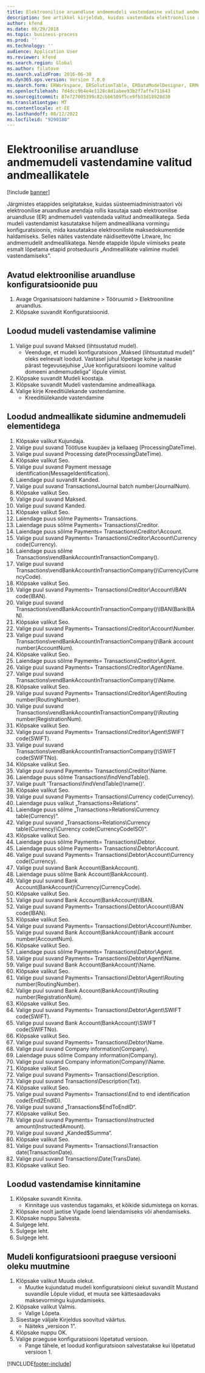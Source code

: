 ```yaml
---
title: Elektroonilise aruandluse andmemudeli vastendamine valitud andmeallikatele
description: See artikkel kirjeldab, kuidas vastendada elektroonilise aruandluse (ER) andmemudel valitud Microsoft Dynamics 365 finantsandmeallikatega.
author: kfend
ms.date: 08/29/2018
ms.topic: business-process
ms.prod: ''
ms.technology: ''
audience: Application User
ms.reviewer: kfend
ms.search.region: Global
ms.author: filatovm
ms.search.validFrom: 2016-06-30
ms.dyn365.ops.version: Version 7.0.0
ms.search.form: ERWorkspace, ERSolutionTable, ERDataModelDesigner, ERModelMappingTable, ERModelMappingDesigner
ms.openlocfilehash: 7d4dcc9b4e4e1128c8d1abee93b2f7affe711643
ms.sourcegitcommit: 87e727005399c82cbb6509f5ce9fb33d18928d30
ms.translationtype: MT
ms.contentlocale: et-EE
ms.lasthandoff: 08/12/2022
ms.locfileid: "9290180"
---
```

# <a name="er-map-data-model-to-selected-data-sources"></a>Elektroonilise aruandluse andmemudeli vastendamine valitud andmeallikatele

[!include [banner](../../includes/banner.md)]

Järgmistes etappides selgitatakse, kuidas süsteemiadministraatori või elektroonilise aruandluse arendaja rollis kasutaja saab elektroonilise aruandluse (ER) andmemudeli vastendada valitud andmeallikatega. Seda mudeli vastendamist kasutatakse hiljem andmeallikana vormingu konfiguratsioonis, mida kasutatakse elektrooniliste maksedokumentide haldamiseks. Selles näites vastendate näidisettevõtte Litware, Inc andmemudelit andmeallikatega. Nende etappide lõpule viimiseks peate esmalt lõpetama etapid protseduuris „Andmeallikate valimine mudeli vastendamiseks”.


## <a name="open-er-configurations-tree"></a>Avatud elektroonilise aruandluse konfiguratsioonide puu
1. Avage Organisatsiooni haldamine > Tööruumid > Elektrooniline aruandlus.
2. Klõpsake suvandit Konfiguratsioonid.

## <a name="select-created-model-mapping"></a>Loodud mudeli vastendamise valimine
1. Valige puul suvand Maksed (lihtsustatud mudel).
    * Veenduge, et mudeli konfiguratsioon „Maksed (lihtsustatud mudel)” oleks eelnevalt loodud. Vastasel juhul lõpetage kohe ja naaske pärast tegevusejuhise „Uue konfiguratsiooni loomine valitud domeeni andmemudeliga” lõpule viimist.  
2. Klõpsake suvandit Mudeli koostaja.
3. Klõpsake suvandit Mudeli vastendamine andmeallikaga.
4. Valige kirje Kreeditiülekande vastendamine.
    * Kreeditiülekande vastendamine  

## <a name="bind-created-data-sources-to-data-model-elements"></a>Loodud andmeallikate sidumine andmemudeli elementidega
1. Klõpsake valikut Kujundaja.
2. Valige puul suvand Töötluse kuupäev ja kellaaeg (ProcessingDateTime).
3. Valige puul suvand Processing date(ProcessingDateTime).
4. Klõpsake valikut Seo.
5. Valige puul suvand Payment message identification(MessageIdentification).
6. Laiendage puul suvandit Kanded.
7. Valige puul suvand Transactions\Journal batch number(JournalNum).
8. Klõpsake valikut Seo.
9. Valige puul suvand Maksed.
10. Valige puul suvand Kanded.
11. Klõpsake valikut Seo.
12. Laiendage puus sõlme Payments= Transactions.
13. Laiendage puus sõlme Payments= Transactions\Creditor.
14. Laiendage puus sõlme Payments= Transactions\Creditor\Account.
15. Valige puul suvand Payments= Transactions\Creditor\Account\Currency code(Currency).
16. Laiendage puus sõlme Transactions\vendBankAccountInTransactionCompany().
17. Valige puul suvand Transactions\vendBankAccountInTransactionCompany()\Currency(CurrencyCode).
18. Klõpsake valikut Seo.
19. Valige puul suvand Payments= Transactions\Creditor\Account\IBAN code(IBAN).
20. Valige puul suvand Transactions\vendBankAccountInTransactionCompany()\IBAN(BankIBAN).
21. Klõpsake valikut Seo.
22. Valige puul suvand Payments= Transactions\Creditor\Account\Number.
23. Valige puul suvand Transactions\vendBankAccountInTransactionCompany()\Bank account number(AccountNum).
24. Klõpsake valikut Seo.
25. Laiendage puus sõlme Payments= Transactions\Creditor\Agent.
26. Valige puul suvand Payments= Transactions\Creditor\Agent\Name.
27. Valige puul suvand Transactions\vendBankAccountInTransactionCompany()\Name.
28. Klõpsake valikut Seo.
29. Valige puul suvand Payments= Transactions\Creditor\Agent\Routing number(RoutingNumber).
30. Valige puul suvand Transactions\vendBankAccountInTransactionCompany()\Routing number(RegistrationNum).
31. Klõpsake valikut Seo.
32. Valige puul suvand Payments= Transactions\Creditor\Agent\SWIFT code(SWIFT).
33. Valige puul suvand Transactions\vendBankAccountInTransactionCompany()\SWIFT code(SWIFTNo).
34. Klõpsake valikut Seo.
35. Valige puul suvand Payments= Transactions\Creditor\Name.
36. Laiendage puus sõlme Transactions\findVendTable().
37. Valige puult 'Transactions\findVendTable()\name()'.
38. Klõpsake valikut Seo.
39. Valige puul suvand Payments= Transactions\Currency code(Currency).
40. Laiendage puus valikut „Transactions\>Relations“.
41. Laiendage puus sõlme „Transactions\>Relations\Currency table(Currency)“.
42. Valige puul suvand „Transactions\>Relations\Currency table(Currency)\Currency code(CurrencyCodeISO)“.
43. Klõpsake valikut Seo.
44. Laiendage puus sõlme Payments= Transactions\Debtor.
45. Laiendage puus sõlme Payments= Transactions\Debtor\Account.
46. Valige puul suvand Payments= Transactions\Debtor\Account\Currency code(Currency).
47. Valige puul suvand Bank Account(BankAccount).
48. Laiendage puus sõlme Bank Account(BankAccount).
49. Valige puul suvand Bank Account(BankAccount)\Currency(CurrencyCode).
50. Klõpsake valikut Seo.
51. Valige puul suvand Bank Account(BankAccount)\IBAN.
52. Valige puul suvand Payments= Transactions\Debtor\Account\IBAN code(IBAN).
53. Klõpsake valikut Seo.
54. Valige puul suvand Payments= Transactions\Debtor\Account\Number.
55. Valige puul suvand Bank Account(BankAccount)\Bank account number(AccountNum).
56. Klõpsake valikut Seo.
57. Laiendage puus sõlme Payments= Transactions\Debtor\Agent.
58. Valige puul suvand Payments= Transactions\Debtor\Agent\Name.
59. Valige puul suvand Bank Account(BankAccount)\Name.
60. Klõpsake valikut Seo.
61. Valige puul suvand Payments= Transactions\Debtor\Agent\Routing number(RoutingNumber).
62. Valige puul suvand Bank Account(BankAccount)\Routing number(RegistrationNum).
63. Klõpsake valikut Seo.
64. Valige puul suvand Payments= Transactions\Debtor\Agent\SWIFT code(SWIFT).
65. Valige puul suvand Bank Account(BankAccount)\SWIFT code(SWIFTNo).
66. Klõpsake valikut Seo.
67. Valige puul suvand Payments= Transactions\Debtor\Name.
68. Valige puul suvand Company information(Company).
69. Laiendage puus sõlme Company information(Company).
70. Valige puul suvand Company information(Company)\Name.
71. Klõpsake valikut Seo.
72. Valige puul suvand Payments= Transactions\Description.
73. Valige puul suvand Transactions\Description(Txt).
74. Klõpsake valikut Seo.
75. Valige puul suvand Payments= Transactions\End to end identification code(End2EndID).
76. Valige puul suvand „Transactions\$EndToEndID“.
77. Klõpsake valikut Seo.
78. Valige puul suvand Payments= Transactions\Instructed amount(InstructedAmount).
79. Valige puul suvand „Kanded\$Summa“.
80. Klõpsake valikut Seo.
81. Valige puul suvand Payments= Transactions\Transaction date(TransactionDate).
82. Valige puul suvand Transactions\Date(TransDate).
83. Klõpsake valikut Seo.

## <a name="validate-created-mapping"></a>Loodud vastendamise kinnitamine
1. Klõpsake suvandit Kinnita.
    * Kinnitage uus vastendus tagamaks, et kõikide sidumistega on korras.  
2. Klõpsake noolt jaotise Vigade loend laiendamiseks või ahendamiseks.
3. Klõpsake nuppu Salvesta.
4. Sulgege leht.
5. Sulgege leht.
6. Sulgege leht.

## <a name="change-the-status-of-the-current-version-of-model-configuration"></a>Mudeli konfiguratsiooni praeguse versiooni oleku muutmine
1. Klõpsake valikut Muuda olekut.
    * Muutke kujundatud mudeli konfiguratsiooni olekut suvandilt Mustand suvandile Lõpule viidud, et muuta see kättesaadavaks maksevormingu kujundamiseks.  
2. Klõpsake valikut Valmis.
    * Valige Lõpeta.  
3. Sisestage väljale Kirjeldus soovitud väärtus.
    * Näiteks „versioon 1”.  
4. Klõpsake nuppu OK.
5. Valige praeguse konfiguratsiooni lõpetatud versioon.
    * Pange tähele, et loodud konfiguratsioon salvestatakse kui lõpetatud versioon 1.  



[!INCLUDE[footer-include](../../../../includes/footer-banner.md)]
